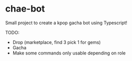 # chae-bot

Small project to create a kpop gacha bot using Typescript!

TODO:

- Drop (marketplace, find 3 pick 1 for gems)
- Gacha
- Make some commands only usable depending on role